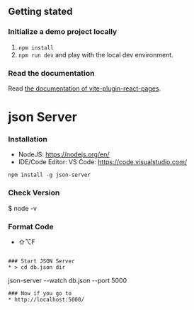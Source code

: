 ## Getting stated

### Initialize a demo project locally

1. `npm install`
2. `npm run dev` and play with the local dev environment.

### Read the documentation

Read [the documentation of vite-plugin-react-pages](https://vitejs.github.io/vite-plugin-react-pages/).


# json Server
### Installation
* NodeJS: https://nodejs.org/en/
* IDE/Code Editor: VS Code: https://code.visualstudio.com/

```
npm install -g json-server
```
### Check Version
$ node -v
### Format Code
* ⇧⌥F
```

### Start JSON Server
* > cd db.json dir
```
json-server --watch db.json --port 5000
```
### Now if you go to 
* http://localhost:5000/
```
